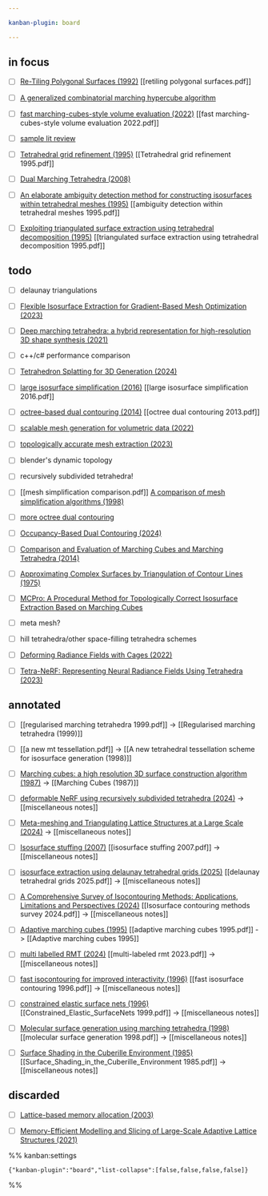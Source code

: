 ```yaml
---

kanban-plugin: board

---
```


## in focus

- [ ] [Re-Tiling Polygonal Surfaces (1992)](https://dl.acm.org/doi/pdf/10.1145/133994.134008) [[retiling polygonal surfaces.pdf]]
- [ ] [A generalized combinatorial marching hypercube algorithm](https://doi.org/10.1007/s40314-024-02627-4)
- [ ] [fast marching-cubes-style volume evaluation (2022)](https://dspacemainprd01.lib.uwaterloo.ca/server/api/core/bitstreams/6487b452-e1d9-4b37-bd92-8270c4b202ea/content) [[fast marching-cubes-style volume evaluation 2022.pdf]]
- [ ] [sample lit review](https://www.researchgate.net/profile/Faizan-Hussain-2/publication/348917348_Unity_Game_Development_Engine_A_Technical_Survey/links/60167daf45851517ef2b2c0d/Unity-Game-Development-Engine-A-Technical-Survey.pdf)
- [ ] [Tetrahedral grid refinement (1995)](https://link.springer.com/article/10.1007/BF02238487) [[Tetrahedral grid refinement 1995.pdf]]
- [ ] [Dual Marching Tetrahedra (2008)](https://www.researchgate.net/publication/220845354_Dual_Marching_Tetrahedra_Contouring_in_the_Tetrahedronal_Environment)
- [ ] [An elaborate ambiguity detection method for constructing isosurfaces within tetrahedral meshes (1995)](https://www.sciencedirect.com/science/article/abs/pii/009784939500006X) [[ambiguity detection within tetrahedral meshes 1995.pdf]]
- [ ] [Exploiting triangulated surface extraction using tetrahedral decomposition (1995)](https://ieeexplore.ieee.org/document/485620) [[triangulated surface extraction using tetrahedral decomposition 1995.pdf]]


## todo

- [ ] delaunay triangulations
- [ ] [Flexible Isosurface Extraction for Gradient-Based Mesh Optimization (2023)](https://dl.acm.org/doi/10.1145/3592430)
- [ ] [Deep marching tetrahedra: a hybrid representation for high-resolution 3D shape synthesis (2021)](https://dl.acm.org/doi/10.5555/3540261.3540727)
- [ ] c++/c# performance comparison
- [ ] [Tetrahedron Splatting for 3D Generation (2024)](https://proceedings.neurips.cc/paper_files/paper/2024/hash/92ce40962b4098f7bf6eed33128fc606-Abstract-Conference.html)
- [ ] [large isosurface simplification (2016)](https://link.springer.com/article/10.1007/s12650-016-0359-5) [[large isosurface simplification 2016.pdf]]
- [ ] [octree-based dual contouring (2014)](https://link.springer.com/article/10.1007/s00366-013-0328-8) [[octree dual contouring 2013.pdf]]
- [ ] [scalable mesh generation for volumetric data (2022)](https://ieeexplore.ieee.org/abstract/document/9968044)
- [ ] [topologically accurate mesh extraction (2023)](https://www.sciencedirect.com/science/article/pii/S001044852300091X)
- [ ] blender's dynamic topology
- [ ] recursively subdivided tetrahedra!
- [ ] [[mesh simplification comparison.pdf]] [A comparison of mesh simplification algorithms (1998)](https://www.sciencedirect.com/science/article/abs/pii/S0097849397000824)
- [ ] [more octree dual contouring](https://ngildea.blogspot.com/2014/11/implementing-dual-contouring.html)
- [ ] [Occupancy-Based Dual Contouring (2024)](https://dl.acm.org/doi/full/10.1145/3680528.3687581)
- [ ] [Comparison and Evaluation of Marching Cubes and Marching Tetrahedra (2014)](https://www.jcad.cn/en/article/id/be0557de-c82e-43a1-83ca-e833f80d2faa)
- [ ] [Approximating Complex Surfaces by Triangulation of Contour Lines (1975)](https://ieeexplore.ieee.org/document/5391253)
- [ ] [MCPro: A Procedural Method for Topologically Correct Isosurface Extraction Based on Marching Cubes](https://doi.org/10.5220/0013309800003912)
- [ ] meta mesh?
- [ ] hill tetrahedra/other space-filling tetrahedra schemes
- [ ] [Deforming Radiance Fields with Cages (2022)](https://dl.acm.org/doi/10.1007/978-3-031-19827-4_10)
- [ ] [Tetra-NeRF: Representing Neural Radiance Fields Using Tetrahedra (2023)](https://doi.org/10.1109/ICCV51070.2023.01692)


## annotated

- [ ] [[regularised marching tetrahedra 1999.pdf]] -> [[Regularised marching tetrahedra (1999)]]
- [ ] [[a new mt tessellation.pdf]] -> [[A new tetrahedral tessellation scheme for isosurface generation (1998)]]
- [ ] [Marching cubes: a high resolution 3D surface construction algorithm (1987)](https://dl.acm.org/doi/abs/10.1145/280811.281026) -> [[Marching Cubes (1987)]]
- [ ] [deformable NeRF using recursively subdivided tetrahedra (2024)](https://dl.acm.org/doi/abs/10.1145/3664647.3681019) -> [[miscellaneous notes]]
- [ ] [Meta-meshing and Triangulating Lattice Structures at a Large Scale (2024)](https://www.sciencedirect.com/science/article/pii/S0010448524000599) -> [[miscellaneous notes]]
- [ ] [Isosurface stuffing (2007)](https://dl.acm.org/doi/10.1145/1275808.1276448) [[isosurface stuffing 2007.pdf]] -> [[miscellaneous notes]]
- [ ] [isosurface extraction using delaunay tetrahedral grids (2025)](https://dl.acm.org/doi/abs/10.1145/3730851) [[delaunay tetrahedral grids 2025.pdf]] -> [[miscellaneous notes]]
- [ ] [A Comprehensive Survey of Isocontouring Methods: Applications, Limitations and Perspectives (2024)](https://doi.org/10.3390/a17020083) [[Isosurface contouring methods survey 2024.pdf]] -> [[miscellaneous notes]]
- [ ] [Adaptive marching cubes (1995)](https://link.springer.com/article/10.1007/BF01901516) [[adaptive marching cubes 1995.pdf]] -> [[Adaptive marching cubes 1995]]
- [ ] [multi labelled RMT (2024)](https://link.springer.com/article/10.1007/s11004-023-10075-9) [[multi-labeled rmt 2023.pdf]] -> [[miscellaneous notes]]
- [ ] [fast isocontouring for improved interactivity (1996)](https://dl.acm.org/doi/10.5555/236226.236231) [[fast isosurface contouring 1996.pdf]] -> [[miscellaneous notes]]
- [ ] [constrained elastic surface nets (1996)](https://www.researchgate.net/publication/226670264_Constrained_elastic_surface_nets_Generating_smooth_surfaces_from_binary_segmented_data) [[Constrained_Elastic_SurfaceNets 1999.pdf]] -> [[miscellaneous notes]]
- [ ] [Molecular surface generation using marching tetrahedra (1998)](https://doi.org/10.1002/\(SICI\)1096-987X\(199808\)19:11<1268::AID-JCC6>3.0.CO;2-I) [[molecular surface generation 1998.pdf]] -> [[miscellaneous notes]]
- [ ] [Surface Shading in the Cuberille Environment (1985)](https://researchoutput.ncku.edu.tw/en/publications/surface-shading-in-the-cuberille-environment/) [[Surface_Shading_in_the_Cuberille_Environment 1985.pdf]] -> [[miscellaneous notes]]


## discarded

- [ ] [Lattice-based memory allocation (2003)](https://dl.acm.org/doi/abs/10.1145/951710.951749)
- [ ] [Memory-Efficient Modelling and Slicing of Large-Scale Adaptive Lattice Structures (2021)](https://doi.org/10.1115/1.4050290)




%% kanban:settings
```
{"kanban-plugin":"board","list-collapse":[false,false,false,false]}
```
%%